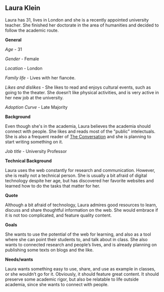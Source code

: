 Laura Klein
---

Laura has 31, lives in London and she is a recently appointed university teacher. She finished her doctorate in the area of humanities and decided to follow the academic route.

**General**

*Age* - 31

*Gender* - Female

*Location* - London

*Family life* - Lives with her fiancée.

*Likes and dislikes* - She likes to read and enjoys cultural events, such as going to the theater. She doesn’t like physical activities, and is very active in her new job at the university.

*Adoption Curve* - Late Majority

**Background**

Even though she's in the academia, Laura believes the academia should connect with people. She likes and reads most of the "public" intelectuals. She is also a frequent reader of [The Conversation](http://theconversation.com/uk) and she is planning to start writing something on it.

*Job title* - University Professor

**Technical Background**

Laura uses the web constantly for research and communication. However, she is really not a technical person. She is usually a bit afraid of digital technology despite her age, but has discovered her favorite websites and learned how to do the tasks that matter for her.

**Quote**

Although a bit afraid of technology, Laura admires good resources to learn, discuss and share thoughtful information on the web. She would embrace if it is not too complicated, and feature quality content.

**Goals**

She wants to use the potential of the web for learning, and also as a tool where she can point their students to, and talk about in class. She also wants to connected research and people’s lives, and is already planning on publishing some texts on blogs and the like.

**Needs/wants**

Laura wants something easy to use, share, and use as example in classes, or she wouldn’t go for it. Obviously, it should feature great content. It should preserve some academic rigor, but also be relatable to life outside academia, since she wants to connect with people.
